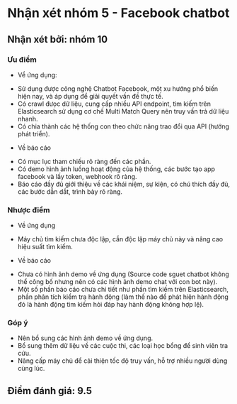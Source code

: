 # Nhận xét nhóm 5 - Facebook chatbot
## Nhận xét bởi: nhóm 10

### Ưu điểm
* Về ứng dụng:
- Sử dụng được công nghệ Chatbot Facebook, một xu hướng phổ biến hiện nay, và áp dụng để giải quyết vấn đề thực tế.
- Có crawl đưọc dữ liệu, cung cấp nhiều API endpoint, tìm kiếm trên Elasticsearch sử dụng cơ chế Multi Match Query nên truy vấn trả dữ liệu nhanh.
- Có chia thành các hệ thống con theo chức năng trao đổi qua API (hướng phát triển).

* Về báo cáo
- Có mục lục tham chiếu rõ ràng đến các phần.
- Có demo hình ảnh luồng hoạt động của hệ thống, các bước tạo app facebook và lấy token, webhook rõ ràng.
- Báo cáo đầy đủ giới thiệu về các khái niệm, sự kiện, có chú thích đầy đủ, các bước dẫn dắt, trình bày rõ ràng.

### Nhược điểm
* Về ứng dụng
- Máy chủ tìm kiếm chưa độc lập, cần độc lập máy chủ này và nâng cao hiệu suất tìm kiếm.

* Về báo cáo
- Chưa có hình ảnh demo về ứng dụng (Source code sguet chatbot không thể công bố nhưng nên có các hình ảnh demo chat với con bot này).
- Một số phần báo cáo chưa chi tiết như phần tìm kiếm trên Elasticsearch, phần phân tích kiểm tra hành động (làm thế nào để phát hiện hành động đó là hành động tìm kiếm hỏi đáp hay hành động không hợp lệ).

### Góp ý
- Nên bổ sung các hình ảnh demo về ứng dụng.
- Bổ sung thêm dữ liệu về các cuộc thi, các loại học bổng để sinh viên tra cứu.
- Nâng cấp máy chủ để cải thiện tốc độ truy vấn, hỗ trợ nhiều người dùng cùng lúc.

## Điểm đánh giá: 9.5

